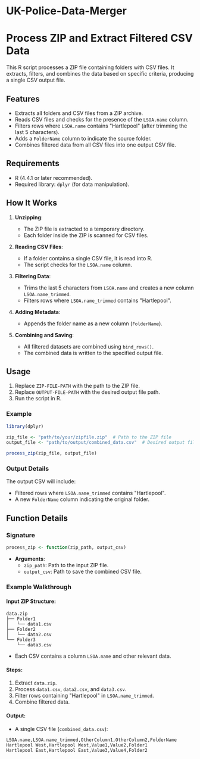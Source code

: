# UK-Police-Data-Merger
# Process ZIP and Extract Filtered CSV Data

This R script processes a ZIP file containing folders with CSV files. It extracts, filters, and combines the data based on specific criteria, producing a single CSV output file.

## Features
- Extracts all folders and CSV files from a ZIP archive.
- Reads CSV files and checks for the presence of the `LSOA.name` column.
- Filters rows where `LSOA.name` contains "Hartlepool" (after trimming the last 5 characters).
- Adds a `FolderName` column to indicate the source folder.
- Combines filtered data from all CSV files into one output CSV file.

## Requirements
- R (4.4.1 or later recommended).
- Required library: `dplyr` (for data manipulation).

## How It Works
1. **Unzipping**:
   - The ZIP file is extracted to a temporary directory.
   - Each folder inside the ZIP is scanned for CSV files.

2. **Reading CSV Files**:
   - If a folder contains a single CSV file, it is read into R.
   - The script checks for the `LSOA.name` column.

3. **Filtering Data**:
   - Trims the last 5 characters from `LSOA.name` and creates a new column `LSOA.name_trimmed`.
   - Filters rows where `LSOA.name_trimmed` contains "Hartlepool".

4. **Adding Metadata**:
   - Appends the folder name as a new column (`FolderName`).

5. **Combining and Saving**:
   - All filtered datasets are combined using `bind_rows()`.
   - The combined data is written to the specified output file.

## Usage
1. Replace `ZIP-FILE-PATH` with the path to the ZIP file.
2. Replace `OUTPUT-FILE-PATH` with the desired output file path.
3. Run the script in R.

### Example
```r
library(dplyr)

zip_file <- "path/to/your/zipfile.zip"  # Path to the ZIP file
output_file <- "path/to/output/combined_data.csv"  # Desired output file path

process_zip(zip_file, output_file)
```

### Output Details
The output CSV will include:
- Filtered rows where `LSOA.name_trimmed` contains "Hartlepool".
- A new `FolderName` column indicating the original folder.


## Function Details
### Signature
```r
process_zip <- function(zip_path, output_csv)
```
- **Arguments**:
  - `zip_path`: Path to the input ZIP file.
  - `output_csv`: Path to save the combined CSV file.

### Example Walkthrough
#### Input ZIP Structure:
```
data.zip
├── Folder1
│   └── data1.csv
├── Folder2
│   └── data2.csv
└── Folder3
    └── data3.csv
```
- Each CSV contains a column `LSOA.name` and other relevant data.

#### Steps:
1. Extract `data.zip`.
2. Process `data1.csv`, `data2.csv`, and `data3.csv`.
3. Filter rows containing "Hartlepool" in `LSOA.name_trimmed`.
4. Combine filtered data.

#### Output:
- A single CSV file (`combined_data.csv`):
```csv
LSOA.name,LSOA.name_trimmed,OtherColumn1,OtherColumn2,FolderName
Hartlepool West,Hartlepool West,Value1,Value2,Folder1
Hartlepool East,Hartlepool East,Value3,Value4,Folder2
```


